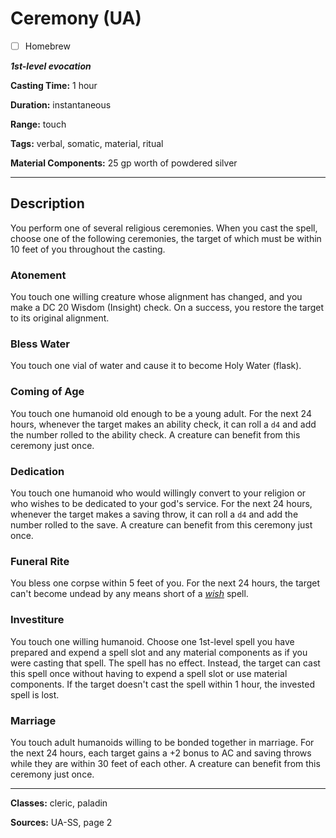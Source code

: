 # Ceremony (UA)

- [ ] Homebrew

***1st-level evocation***

**Casting Time:** 1 hour

**Duration:** instantaneous

**Range:** touch

**Tags:** verbal, somatic, material, ritual

**Material Components:** 25 gp worth of powdered silver

---

## Description
You perform one of several religious ceremonies. When you cast the spell, choose one of the following ceremonies, the target of which must be within 10 feet of you throughout the casting.

### Atonement
You touch one willing creature whose alignment has changed, and you make a DC 20 Wisdom (Insight) check. On a success, you restore the target to its original alignment.

### Bless Water
You touch one vial of water and cause it to become Holy Water (flask).

### Coming of Age
You touch one humanoid old enough to be a young adult. For the next 24 hours, whenever the target makes an ability check, it can roll a `d4` and add the number rolled to the ability check. A creature can benefit from this ceremony just once.

### Dedication
You touch one humanoid who would willingly convert to your religion or who wishes to be dedicated to your god's service. For the next 24 hours, whenever the target makes a saving throw, it can roll a `d4` and add the number rolled to the save. A creature can benefit from this ceremony just once.

### Funeral Rite
You bless one corpse within 5 feet of you. For the next 24 hours, the target can't become undead by any means short of a [*wish*](./wish) spell.

### Investiture
You touch one willing humanoid. Choose one 1st-level spell you have prepared and expend a spell slot and any material components as if you were casting that spell. The spell has no effect. Instead, the target can cast this spell once without having to expend a spell slot or use material components. If the target doesn't cast the spell within 1 hour, the invested spell is lost.

### Marriage
You touch adult humanoids willing to be bonded together in marriage. For the next 24 hours, each target gains a +2 bonus to AC and saving throws while they are within 30 feet of each other. A creature can benefit from this ceremony just once.

---

**Classes:** cleric, paladin

**Sources:** UA-SS, page 2
